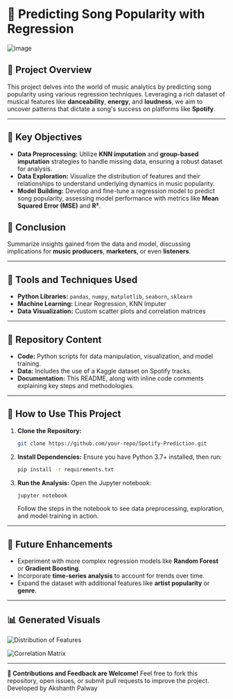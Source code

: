 # 🎵 Predicting Song Popularity with Regression
![image](https://github.com/user-attachments/assets/422f069d-cc78-460b-8292-c9981013ebda)

## 🚀 Project Overview
This project delves into the world of music analytics by predicting song popularity using various regression techniques. Leveraging a rich dataset of musical features like **danceability**, **energy**, and **loudness**, we aim to uncover patterns that dictate a song's success on platforms like **Spotify**.

---

## 🔎 Key Objectives
- **Data Preprocessing:** Utilize **KNN imputation** and **group-based imputation** strategies to handle missing data, ensuring a robust dataset for analysis.
- **Data Exploration:** Visualize the distribution of features and their relationships to understand underlying dynamics in music popularity.
- **Model Building:** Develop and fine-tune a regression model to predict song popularity, assessing model performance with metrics like **Mean Squared Error (MSE)** and **R²**.

## 🌊 Conclusion
Summarize insights gained from the data and model, discussing implications for **music producers**, **marketers**, or even **listeners**.

---

## 🚀 Tools and Techniques Used
- **Python Libraries:** `pandas`, `numpy`, `matplotlib`, `seaborn`, `sklearn`
- **Machine Learning:** Linear Regression, KNN Imputer
- **Data Visualization:** Custom scatter plots and correlation matrices

---

## 📂 Repository Content
- **Code:** Python scripts for data manipulation, visualization, and model training.
- **Data:** Includes the use of a Kaggle dataset on Spotify tracks.
- **Documentation:** This README, along with inline code comments explaining key steps and methodologies.

---

## 🔧 How to Use This Project
1. **Clone the Repository:**
   ```bash
   git clone https://github.com/your-repo/Spotify-Prediction.git
   ```
2. **Install Dependencies:**
   Ensure you have Python 3.7+ installed, then run:
   ```bash
   pip install -r requirements.txt
   ```
3. **Run the Analysis:**
   Open the Jupyter notebook:
   ```bash
   jupyter notebook
   ```
   Follow the steps in the notebook to see data preprocessing, exploration, and model training in action.

---

## 🚀 Future Enhancements
- Experiment with more complex regression models like **Random Forest** or **Gradient Boosting**.
- Incorporate **time-series analysis** to account for trends over time.
- Expand the dataset with additional features like **artist popularity** or **genre**.

---

## 📊 Generated Visuals

![Distribution of Features](https://github.com/user-attachments/assets/083b484b-31cb-485e-b268-feeb94cdf837)

![Correlation Matrix](https://github.com/user-attachments/assets/ef6655ef-5be8-4880-a824-407accb29655)

---

**🌟 Contributions and Feedback are Welcome!**
Feel free to fork this repository, open issues, or submit pull requests to improve the project.
Developed by Akshanth Palway

